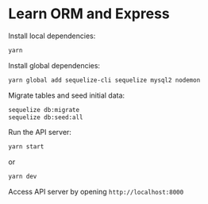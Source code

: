 # Learn ORM and Express

Install local dependencies:

```sh
yarn
```

Install global dependencies:

```sh
yarn global add sequelize-cli sequelize mysql2 nodemon
```

Migrate tables and seed initial data:

```sh
sequelize db:migrate
sequelize db:seed:all
```

Run the API server:

```sh
yarn start
```

or

```sh
yarn dev
```

Access API server by opening `http://localhost:8000`
